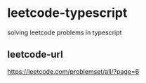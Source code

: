 # leetcode-typescript

solving leetcode problems in typescript

## leetcode-url

<https://leetcode.com/problemset/all/?page=6>
